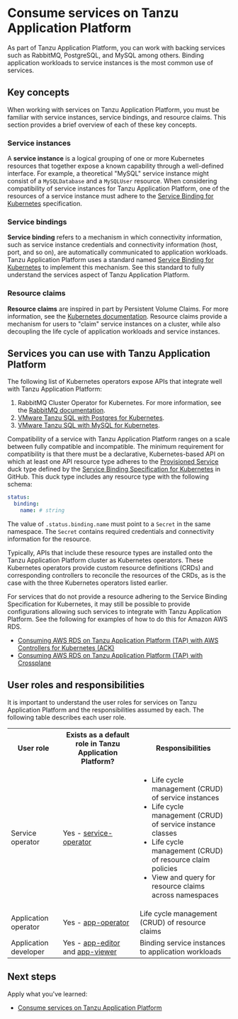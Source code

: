 # Consume services on Tanzu Application Platform

As part of Tanzu Application Platform, you can work with backing services such as
RabbitMQ, PostgreSQL, and MySQL among others. Binding application workloads to service instances
is the most common use of services.

## <a id="stk-concepts"></a> Key concepts

When working with services on Tanzu Application Platform, you must be familiar
with service instances, service bindings, and resource claims.
This section provides a brief overview of each of these key concepts.

### <a id="service-instances"></a>Service instances

A **service instance** is a logical grouping of one or more Kubernetes resources that together expose a known capability through a well-defined interface. For example, a theoretical "MySQL" service instance might consist of a `MySQLDatabase` and a `MySQLUser` resource. When considering compatibility of service instances for Tanzu Application Platform, one of the resources of a service instance must adhere to the [Service Binding for Kubernetes](https://servicebinding.io/) specification.

### <a id="service-bindings"></a>Service bindings

**Service binding** refers to a mechanism in which connectivity information, such as service instance credentials and connectivity information (host, port, and so on), are automatically communicated to application workloads.
Tanzu Application Platform uses a standard named [Service Binding for Kubernetes](https://servicebinding.io/) to implement this mechanism. See this standard to fully understand the services aspect of Tanzu Application Platform.

### <a id="resource-claims"></a>Resource claims

**Resource claims** are inspired in part by Persistent Volume Claims. For more information, see the [Kubernetes documentation](https://kubernetes.io/docs/concepts/storage/persistent-volumes/).
Resource claims provide a mechanism for users to "claim" service instances
on a cluster, while also decoupling the life cycle of application workloads and service instances.

## <a id="stk-available-services"></a> Services you can use with Tanzu Application Platform

The following list of Kubernetes operators expose APIs that integrate well with Tanzu Application Platform:

1. RabbitMQ Cluster Operator for Kubernetes. For more information, see the [RabbitMQ documentation](https://docs.vmware.com/en/VMware-Tanzu-RabbitMQ-for-Kubernetes/index.html).
1. [VMware Tanzu SQL with Postgres for Kubernetes](https://docs.vmware.com/en/VMware-Tanzu-SQL-with-Postgres-for-Kubernetes/index.html).
1. [VMware Tanzu SQL with MySQL for Kubernetes](https://docs.vmware.com/en/VMware-Tanzu-SQL-with-MySQL-for-Kubernetes/index.html).

Compatibility of a service with Tanzu Application Platform ranges on a scale
between fully compatible and incompatible. The minimum requirement for compatibility is that there must be a declarative,
Kubernetes-based API on which at least one API resource type adheres to the
[Provisioned Service](https://github.com/servicebinding/spec#provisioned-service)
duck type defined by the [Service Binding Specification for Kubernetes](https://github.com/servicebinding/spec) in GitHub. This duck type includes any resource type with the following schema:

```yaml
status:
  binding:
    name: # string
```

The value of `.status.binding.name` must point to a `Secret` in the same namespace.
The `Secret` contains required credentials and connectivity information for the resource.

Typically, APIs that include these resource types are installed onto the Tanzu Application Platform
cluster as Kubernetes operators.
These Kubernetes operators provide custom resource definitions (CRDs) and corresponding controllers to reconcile
the resources of the CRDs, as is the case with the three Kubernetes operators listed earlier.

For services that do not provide a resource adhering to the Service Binding Specification for Kubernetes, it may still
be possible to provide configurations allowing such services to integrate with Tanzu Application Platform. See the following
for examples of how to do this for Amazon AWS RDS.

* [Consuming AWS RDS on Tanzu Application Platform (TAP) with AWS Controllers for Kubernetes (ACK)](https://docs.vmware.com/en/Services-Toolkit-for-VMware-Tanzu-Application-Platform/0.9/svc-tlk/usecases-consuming_aws_rds_with_ack.html)
* [Consuming AWS RDS on Tanzu Application Platform (TAP) with Crossplane](https://docs.vmware.com/en/Services-Toolkit-for-VMware-Tanzu-Application-Platform/0.9/svc-tlk/usecases-consuming_aws_rds_with_crossplane.html)

## <a id="stk-user-roles"></a> User roles and responsibilities

It is important to understand the user roles for services on Tanzu Application Platform
and the responsibilities assumed by each. The following table describes
each user role.

<table class="nice">
  <th><strong>User role</strong></th>
  <th><strong>Exists as a default role in Tanzu Application Platform?</strong></th>
  <th><strong>Responsibilities</strong></th>
  <tr>
    <td>Service operator</td>
    <td>Yes - <a href="../authn-authz/role-descriptions.md#service-operator">service-operator</a></td>
    <td>
      <ul>
        <li>Life cycle management (CRUD) of service instances</li>
        <li>Life cycle management (CRUD) of service instance classes</li>
        <li>Life cycle management (CRUD) of resource claim policies</li>
        <li>View and query for resource claims across namespaces</li>
      </ul>
    </td>
  </tr>
  <tr>
    <td>Application operator</td>
    <td>
      Yes - <a href="../authn-authz/role-descriptions.md#app-operator">app-operator</a>
    </td>
    <td>Life cycle management (CRUD) of resource claims</td>
  </tr>
  <tr>
    <td>Application developer</td>
    <td>
      Yes - <a href="../authn-authz/role-descriptions.md#app-editor">app-editor</a>
      and <a href="../authn-authz/role-descriptions.md#app-viewer">app-viewer</a>
    </td>
    <td>Binding service instances to application workloads</td>
  </tr>
</table>

## Next steps

Apply what you've learned:

- [Consume services on Tanzu Application Platform](consume-services.md)
